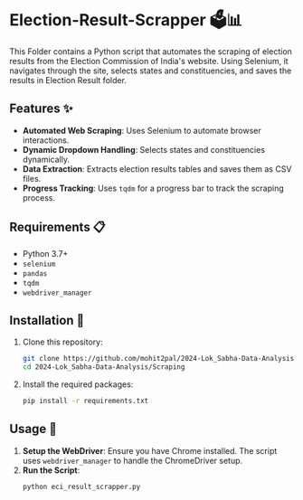 # Election-Result-Scrapper 🗳️📊

This Folder contains a Python script that automates the scraping of election results from the Election Commission of India's website. Using Selenium, it navigates through the site, selects states and constituencies, and saves the results in Election Result folder.

## Features ✨
- **Automated Web Scraping**: Uses Selenium to automate browser interactions.
- **Dynamic Dropdown Handling**: Selects states and constituencies dynamically.
- **Data Extraction**: Extracts election results tables and saves them as CSV files.
- **Progress Tracking**: Uses `tqdm` for a progress bar to track the scraping process.

## Requirements 📋
- Python 3.7+
- `selenium`
- `pandas`
- `tqdm`
- `webdriver_manager`

## Installation 🔧
1. Clone this repository:
    ```bash
    git clone https://github.com/mohit2pal/2024-Lok_Sabha-Data-Analysis.git
    cd 2024-Lok_Sabha-Data-Analysis/Scraping
    ```

2. Install the required packages:
    ```bash
    pip install -r requirements.txt
    ```

## Usage 🚀
1. **Setup the WebDriver**: Ensure you have Chrome installed. The script uses `webdriver_manager` to handle the ChromeDriver setup.
2. **Run the Script**:
    ```bash
    python eci_result_scrapper.py
    ```
